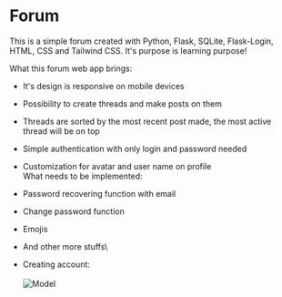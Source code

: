 # Forum
This is a simple forum created with Python, Flask, SQLite, Flask-Login, HTML, CSS and Tailwind CSS. It's purpose is learning purpose!


What this forum web app brings:
- It's design is responsive on mobile devices
- Possibility to create threads and make posts on them
- Threads are sorted by the most recent post made, the most active thread will be on top
- Simple authentication with only login and password needed
- Customization for avatar and user name on profile
\
What needs to be implemented:
- Password recovering function with email
- Change password function
- Emojis
- And other more stuffs\

- Creating account:\
\
![Model](https://i.imgur.com/9BORsvF.png)
